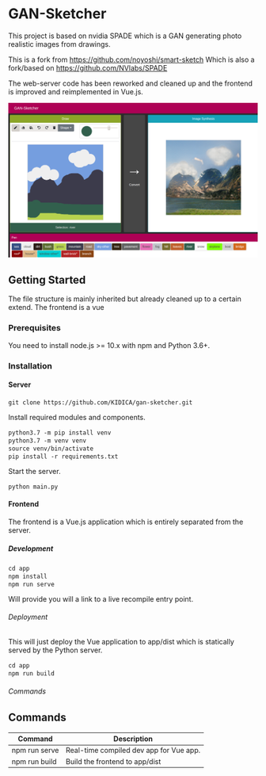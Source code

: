 # GAN-Sketcher

This project is based on nvidia SPADE which is a GAN generating photo realistic images from drawings.

This is a fork from https://github.com/noyoshi/smart-sketch
Which is also a fork/based on https://github.com/NVlabs/SPADE

The web-server code has been reworked and cleaned up and the frontend is improved and reimplemented in Vue.js.

![](https://raw.githubusercontent.com/KIDICA/gan-sketcher/master/doc/screen0.png)

## Getting Started

The file structure is mainly inherited but already cleaned up to a certain extend.
The frontend is a vue 

### Prerequisites

You need to install node.js >= 10.x with npm and Python 3.6+.

### Installation

#### Server

```shell script
git clone https://github.com/KIDICA/gan-sketcher.git
```

Install required modules and components.

```shell script
python3.7 -m pip install venv
python3.7 -m venv venv
source venv/bin/activate
pip install -r requirements.txt
```

Start the server.

```shell script
python main.py
```

#### Frontend

The frontend is a Vue.js application which is entirely separated from the server.

##### Development

```shell script
cd app
npm install 
npm run serve
```

Will provide you will a link to a live recompile entry point.

###### Deployment

This will just deploy the Vue application to app/dist which is statically served by the Python server.

```shell script
cd app
npm run build
```

###### Commands

## Commands

Command                     | Description
----------------------------|---------------------------------------------------------------------------------------
npm run serve               | Real-time compiled dev app for Vue app.
npm run build               | Build the frontend to app/dist
